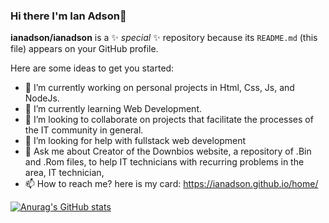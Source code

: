 ### Hi there I'm Ian Adson👋


**ianadson/ianadson** is a ✨ _special_ ✨ repository because its `README.md` (this file) appears on your GitHub profile.

Here are some ideas to get you started:

- 🔭 I’m currently working on personal projects in Html, Css, Js, and NodeJs.
- 🌱 I’m currently learning Web Development.
- 👯 I’m looking to collaborate on projects that facilitate the processes of the IT community in general.
- 🤔 I’m looking for help with fullstack web development
- 💬 Ask me about Creator of the Downbios website, a repository of .Bin and .Rom files, to help IT technicians with recurring problems in the area, IT technician, 
- 📫 How to reach me? here is my card: https://ianadson.github.io/home/ 

[![Anurag's GitHub stats](https://github-readme-stats.vercel.app/api?username=ianadson&theme=slateorange)](https://github.com/anuraghazra/github-readme-stats)
